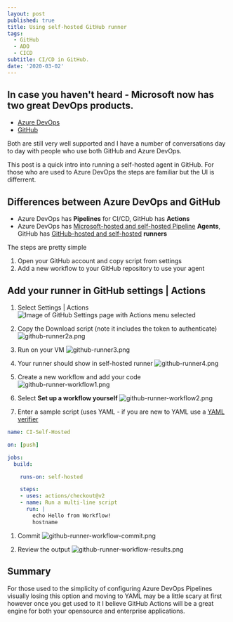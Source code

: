 ```yaml
---
layout: post
published: true
title: Using self-hosted GitHub runner
tags:
  - GitHub
  - ADO
  - CICD
subtitle: CI/CD in GitHub.
date: '2020-03-02'
---
```

## In case you haven't heard - Microsoft now has two great DevOps products. 
- [Azure DevOps](https://azure.microsoft.com/en-us/services/devops/)
- [GitHub](https://azure.microsoft.com/en-us/solutions/devops/#github)

Both are still very well supported and I have a number of conversations day to day with people who use both GitHub and Azure DevOps.

This post is a quick intro into running a self-hosted agent in GitHub. For those who are used to Azure DevOps the steps are familiar but the UI is differrent. 

## Differences between Azure DevOps and GitHub
- Azure DevOps has **Pipelines** for CI/CD, GitHub has **Actions**
- Azure DevOps has [Microsoft-hosted and self-hosted Pipeline](https://docs.microsoft.com/en-us/azure/devops/pipelines/agents/agents?view=azure-devops&tabs=browser) **Agents**, GitHub has [GitHub-hosted and self-hosted](https://help.github.com/en/actions/hosting-your-own-runners/about-self-hosted-runners) **runners**

The steps are pretty simple
1. Open your GitHub account and copy script from settings
1. Add a new workflow to your GitHub repository to use your agent

## Add your runner in GitHub settings | Actions
1. Select Settings | Actions
![Image of GitHub Settings page with Actions menu selected]({{site.baseurl}}/img/github-runner.png)

1. Copy the Download script (note it includes the token to authenticate)
![github-runner2a.png]({{site.baseurl}}/img/github-runner2a.png)

1. Run on your VM
![github-runner3.png]({{site.baseurl}}/img/github-runner3.png)

1. Your runner should show in self-hosted runner
![github-runner4.png]({{site.baseurl}}/img/github-runner4.png)

1. Create a new workflow and add your code
![github-runner-workflow1.png]({{site.baseurl}}/img/github-runner-workflow1.png)
1. Select **Set up a workflow yourself**
![github-runner-workflow2.png]({{site.baseurl}}/img/github-runner-workflow2.png)
1. Enter a sample script (uses YAML - if you are new to YAML use a [YAML verifier](https://codebeautify.org/yaml-validator/)

```yaml
name: CI-Self-Hosted

on: [push]

jobs:
  build:

    runs-on: self-hosted

    steps:
    - uses: actions/checkout@v2
    - name: Run a multi-line script
      run: |
        echo Hello from Workflow!
        hostname
```
1. Commit
![github-runner-workflow-commit.png]({{site.baseurl}}/img/github-runner-workflow-commit.png)

1. Review the output
![github-runner-workflow-results.png]({{site.baseurl}}/img/github-runner-workflow-results.png)

## Summary
For those used to the simplicity of configuring Azure DevOps Pipelines visually losing this option and moving to YAML may be a little scary at first however once you get used to it I believe GitHub Actions will be a great engine for both your opensource and enterprise applications.
